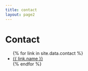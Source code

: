```yaml
---
title: contact
layout: page2
---
```


# Contact

<ul class="contacts1 list-unstyled">
  {% for link in site.data.contact %}
  <li class="list-item mt-3"><a href="{{ link.url}}"><i class="{{ link.class }}"></i><span>{{ link.name }}</span></a></li>
  {% endfor %}
</ul>
